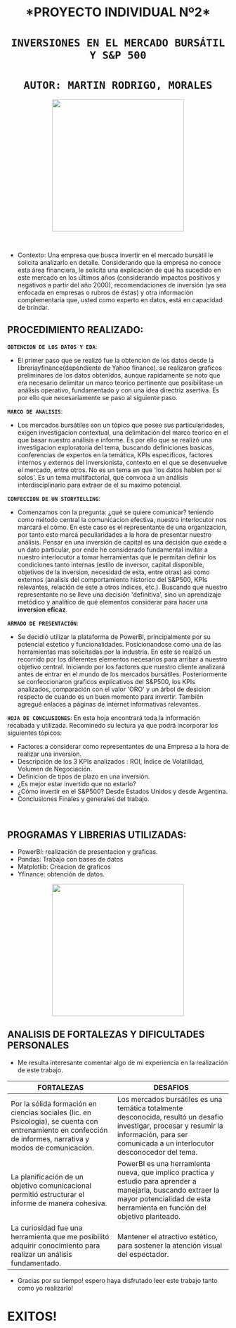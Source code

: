 

 <h1 align=center> *PROYECTO INDIVIDUAL Nº2* </h1>

 # <h1 align=center>**`INVERSIONES EN EL MERCADO BURSÁTIL Y S&P 500`**</h1>


# <h1 align=center>**`AUTOR: MARTIN RODRIGO, MORALES`**</h1>


<p align="center">
<img src="https://github.com/mrdesautu/DataAnalytics-PIN-2/blob/main/recursos/inversion.jpg"  height=300>
</p>

<br/>                          



+ Contexto: Una empresa que busca invertir en el mercado bursátil le solicita analizarlo en detalle. Considerando que la empresa no conoce esta área financiera, le solicita una explicación de qué ha sucedido en este mercado en los últimos años (considerando impactos positivos y negativos a partir del año 2000), recomendaciones de inversión (ya sea enfocada en empresas o rubros de éstas) y otra información complementaria que, usted como experto en datos, está en capacidad de brindar.   

## **PROCEDIMIENTO REALIZADO:**


**`OBTENCION DE LOS DATOS Y EDA`**:
+ El primer paso que se realizó fue la obtencion de los datos desde la libreriayfinance(dependiente de Yahoo finance). se realizaron graficos preliminares de los datos obtenidos, aunque rapidamente se noto que era necesario delimitar un marco teorico pertinente que posibilitase un análisis operativo, fundamentado y con una idea directriz asertiva. Es por ello que necesariamente se paso al siguiente paso. 

**`MARCO DE ANALISIS`**:
+  Los mercados bursátiles son un tópico que posee sus particularidades, exigen investigacion contextual, una delimitación del marco teorico en el que basar nuestro análisis e informe. Es por ello que se realizó una investigacion exploratoria del tema, buscando definiciones basicas, conferencias de expertos en la temática, KPIs especificos, factores internos y externos del inversionista, contexto en el que se desenvuelve el mercado, entre otros. No es un tema en que 'los datos hablen por si solos'. Es un tema multifactorial, que convoca a un análisis interdisciplinario para extraer de el su maximo potencial. 

**`CONFECCION DE UN STORYTELLING`**:
+  Comenzamos con la pregunta: ¿qué se quiere comunicar? teniendo como método central la comunicacion efectiva, nuestro interlocutor nos marcará el cómo. En este caso es el representante de una organizacion, por tanto esto marcá peculiaridades a la hora de presentar nuestro análisis.  Pensar en una inversión de capital es una decisión que exede a un dato particular, por ende he considerado fundamental invitar a nuestro interlocutor a tomar herramientas que le permitan definir los condiciones tanto internas (estilo de inversor, capital disponible, objetivos de la inversion, necesidad de esta, entre otras) asi como externos (analisis del comportamiento historico del S&P500, KPIs relevantes, relación de este a otros índices, etc.). Buscando que nuestro representante no se lleve una decisión 'definitiva', sino un aprendizaje metódico y analítico de qué elementos considerar para hacer una **inversion eficaz**.

**`ARMADO DE PRESENTACIÓN`**:
+ Se decidió utilizar la plataforma de PowerBI, principalmente por su potencial estetico y funcionalidades. Posicionandose como una de las herramientas mas solicitadas por la industria.
En este se realizó un recorrido por los diferentes elementos necesarios para arribar a nuestro objetivo central. Iniciando por los factores que nuestro cliente analizará antes de entrar en el mundo de los mercados bursátiles. Posteriormente se confeccionaron graficos explicativos del S&P500, los KPIs analizados, comparación con el valor 'ORO' y un árbol de desicion respecto de cuando es un buen momento para invertir. También agregué enlaces a páginas de internet informativas relevantes.     

**`HOJA DE CONCLUSIONES`**:
En esta hoja encontrará toda la información recabada y utilizada. Recominedo su lectura ya que podrá incorporar los siguientes tópicos:
+ Factores a considerar como representantes de una Empresa a la hora de realizar una inversion.
+ Descripción de los 3 KPIs analizados : ROI, Índice de Volatilidad, Volumen de Negociación. 
+ Definicion de tipos de plazo en una inversión. 
+ ¿Es mejor estar invertido que no estarlo?
+ ¿Cómo invertir en el S&P500? Desde Estados Unidos y desde Argentina.
+ Conclusiones Finales y generales del trabajo.  


<br/>

## **PROGRAMAS Y LIBRERIAS UTILIZADAS:**

+ PowerBI: realización de presentacion y graficas. 
+ Pandas: Trabajo con bases de datos
+ Matplotlib: Creacion de graficos
+ Yfinance: obtención de datos. 


<p align="center">
<img src="https://github.com/mrdesautu/DataAnalytics-PIN-2/blob/main/recursos/aspectos%20organizacionales.jpg"  height=300>
</p>

## ANALISIS DE FORTALEZAS Y DIFICULTADES PERSONALES

+ Me resulta interesante comentar algo de mi experiencia en la realización de este trabajo.

| FORTALEZAS | DESAFIOS |
|----------------|----------|
| Por la sólida formación en ciencias sociales (lic. en Psicologia), se cuenta con entrenamiento en confección de informes, narrativa y modos de comunicación. | Los mercados bursátiles es una temática totalmente desconocida, resultó un desafio investigar, procesar y resumir la información, para ser comunicada a un interlocutor desconocedor del tema. |
| La planificación de un objetivo comunicacional permitió estructurar el informe de manera cohesiva.   | PowerBI es una herramienta nueva, que implico practica y estudio para aprender a manejarla, buscando extraer la mayor potencialidad de esta herramienta en función del objetivo planteado. |
| La curiosidad fue una herramienta que me posibilitó adquirir conocimiento para realizar un análisis fundamentado. | Mantener el atractivo estético, para sostener la atención visual del espectador.  |


+ Gracias por su tiempo! espero haya disfrutado leer este trabajo tanto como yo realizarlo!
# EXITOS! 















  
  



